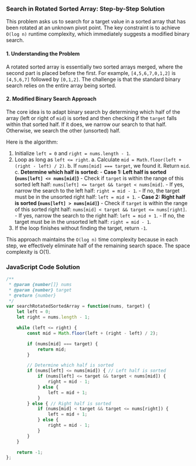 ### Search in Rotated Sorted Array: Step-by-Step Solution

This problem asks us to search for a target value in a sorted array that has been rotated at an unknown pivot point. The key constraint is to achieve `O(log n)` runtime complexity, which immediately suggests a modified binary search.

#### 1. Understanding the Problem

A rotated sorted array is essentially two sorted arrays merged, where the second part is placed before the first. For example, `[4,5,6,7,0,1,2]` is `[4,5,6,7]` followed by `[0,1,2]`. The challenge is that the standard binary search relies on the entire array being sorted.

#### 2. Modified Binary Search Approach

The core idea is to adapt binary search by determining which half of the array (left or right of `mid`) is sorted and then checking if the `target` falls within that sorted half. If it does, we narrow our search to that half. Otherwise, we search the other (unsorted) half.

Here is the algorithm:

1.  Initialize `left = 0` and `right = nums.length - 1`.
2.  Loop as long as `left <= right`.
    a. Calculate `mid = Math.floor(left + (right - left) / 2)`.
    b. If `nums[mid] === target`, we found it. Return `mid`.
    c. **Determine which half is sorted:**
        - **Case 1: Left half is sorted (`nums[left] <= nums[mid]`)**
            - Check if `target` is within the range of this sorted left half: `nums[left] <= target && target < nums[mid]`.
            - If yes, narrow the search to the left half: `right = mid - 1`.
            - If no, the target must be in the unsorted right half: `left = mid + 1`.
        - **Case 2: Right half is sorted (`nums[left] > nums[mid]`)**
            - Check if `target` is within the range of this sorted right half: `nums[mid] < target && target <= nums[right]`.
            - If yes, narrow the search to the right half: `left = mid + 1`.
            - If no, the target must be in the unsorted left half: `right = mid - 1`.
3.  If the loop finishes without finding the target, return `-1`.

This approach maintains the `O(log n)` time complexity because in each step, we effectively eliminate half of the remaining search space. The space complexity is O(1).

### JavaScript Code Solution

```javascript
/**
 * @param {number[]} nums
 * @param {number} target
 * @return {number}
 */
var searchRotatedSortedArray = function(nums, target) {
    let left = 0;
    let right = nums.length - 1;

    while (left <= right) {
        const mid = Math.floor(left + (right - left) / 2);

        if (nums[mid] === target) {
            return mid;
        }

        // Determine which half is sorted
        if (nums[left] <= nums[mid]) { // Left half is sorted
            if (nums[left] <= target && target < nums[mid]) {
                right = mid - 1;
            } else {
                left = mid + 1;
            }
        } else { // Right half is sorted
            if (nums[mid] < target && target <= nums[right]) {
                left = mid + 1;
            } else {
                right = mid - 1;
            }
        }
    }

    return -1;
};
```
